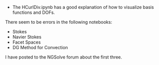 - The HCurlDiv.ipynb has a good explanation of how to visualize basis functions and DOFs.

There seem to be errors in the following notebooks:

- Stokes
- Navier Stokes 
- Facet Spaces
- DG Method for Convection

I have posted to the NGSolve forum about the first three.


